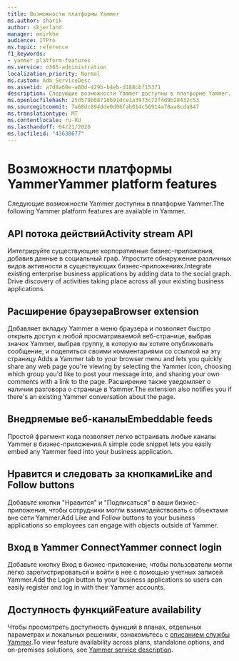```yaml
---
title: Возможности платформы Yammer
ms.author: sharik
author: skjerland
manager: mnirkhe
audience: ITPro
ms.topic: reference
f1_keywords:
- yammer-platform-features
ms.service: o365-administration
localization_priority: Normal
ms.custom: Adm_ServiceDesc
ms.assetid: a7d8a60e-a80d-429b-b4eb-d188cbf15371
description: Следующие возможности Yammer доступны в платформе Yammer.
ms.openlocfilehash: 25d579b08716b91dce1a3973c72f4d9b28432c53
ms.sourcegitcommit: 7a68dc894dde0d06fab014c56914a78aa8cda847
ms.translationtype: MT
ms.contentlocale: ru-RU
ms.lasthandoff: 04/21/2020
ms.locfileid: "43638677"
---
```

# <a name="yammer-platform-features"></a><span data-ttu-id="31a25-103">Возможности платформы Yammer</span><span class="sxs-lookup"><span data-stu-id="31a25-103">Yammer platform features</span></span>

<span data-ttu-id="31a25-104">Следующие возможности Yammer доступны в платформе Yammer.</span><span class="sxs-lookup"><span data-stu-id="31a25-104">The following Yammer platform features are available in Yammer.</span></span>
 
## <a name="activity-stream-api"></a><span data-ttu-id="31a25-105">API потока действий</span><span class="sxs-lookup"><span data-stu-id="31a25-105">Activity stream API</span></span>

<span data-ttu-id="31a25-p101">Интегрируйте существующие корпоративные бизнес-приложения, добавив данные в социальный граф. Упростите обнаружение различных видов активности в существующих бизнес-приложениях.</span><span class="sxs-lookup"><span data-stu-id="31a25-p101">Integrate existing enterprise business applications by adding data to the social graph. Drive discovery of activities taking place across all your existing business applications.</span></span>
  
## <a name="browser-extension"></a><span data-ttu-id="31a25-108">Расширение браузера</span><span class="sxs-lookup"><span data-stu-id="31a25-108">Browser extension</span></span>

<span data-ttu-id="31a25-109">Добавляет вкладку Yammer в меню браузера и позволяет быстро открыть доступ к любой просматриваемой веб-странице, выбрав значок Yammer, выбрав группу, в которую вы хотите опубликовать сообщение, и поделиться своими комментариями со ссылкой на эту страницу.</span><span class="sxs-lookup"><span data-stu-id="31a25-109">Adds a Yammer tab to your browser menu and lets you quickly share any web page you're viewing by selecting the Yammer icon, choosing which group you'd like to post your message into, and sharing your own comments with a link to the page.</span></span> <span data-ttu-id="31a25-110">Расширение также уведомляет о наличии разговора о странице в Yammer.</span><span class="sxs-lookup"><span data-stu-id="31a25-110">The extension also notifies you if there's an existing Yammer conversation about the page.</span></span> 

## <a name="embeddable-feeds"></a><span data-ttu-id="31a25-111">Внедряемые веб-каналы</span><span class="sxs-lookup"><span data-stu-id="31a25-111">Embeddable feeds</span></span>

<span data-ttu-id="31a25-112">Простой фрагмент кода позволяет легко встраивать любые каналы Yammer в бизнес-приложения.</span><span class="sxs-lookup"><span data-stu-id="31a25-112">A simple code snippet lets you easily embed any Yammer feed into your business application.</span></span>
  
## <a name="like-and-follow-buttons"></a><span data-ttu-id="31a25-113">Нравится и следовать за кнопками</span><span class="sxs-lookup"><span data-stu-id="31a25-113">Like and Follow buttons</span></span>

<span data-ttu-id="31a25-114">Добавьте кнопки "Нравится" и "Подписаться" в ваши бизнес-приложения, чтобы сотрудники могли взаимодействовать с объектами вне сети Yammer.</span><span class="sxs-lookup"><span data-stu-id="31a25-114">Add Like and Follow buttons to your business applications so employees can engage with objects outside of Yammer.</span></span>
  
## <a name="yammer-connect-login"></a><span data-ttu-id="31a25-115">Вход в Yammer Connect</span><span class="sxs-lookup"><span data-stu-id="31a25-115">Yammer connect login</span></span>

<span data-ttu-id="31a25-116">Добавьте кнопку Вход в бизнес-приложение, чтобы пользователи могли легко зарегистрироваться и войти в нее с помощью учетных записей Yammer.</span><span class="sxs-lookup"><span data-stu-id="31a25-116">Add the Login button to your business applications so users can easily register and log in with their Yammer accounts.</span></span>

## <a name="feature-availability"></a><span data-ttu-id="31a25-117">Доступность функций</span><span class="sxs-lookup"><span data-stu-id="31a25-117">Feature availability</span></span>

<span data-ttu-id="31a25-118">Чтобы просмотреть доступность функций в планах, отдельных параметрах и локальных решениях, ознакомьтесь с [описанием службы Yammer](yammer-service-description.md).</span><span class="sxs-lookup"><span data-stu-id="31a25-118">To view feature availability across plans, standalone options, and on-premises solutions, see [Yammer service description](yammer-service-description.md).</span></span>
  

